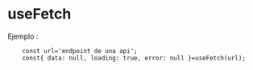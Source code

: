 # useFetch 

Ejemplo :
```
    const url='endpoint de una api';
    const{ data: null, loading: true, error: null }=useFetch(url);
``` 